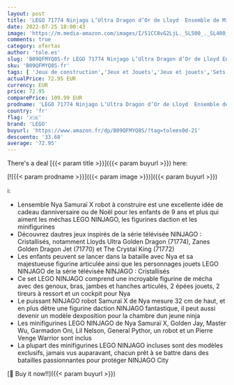 ```yaml
---
layout: post
title: 'LEGO 71774 Ninjago L’Ultra Dragon d’Or de Lloyd  Ensemble de Minifigurines Inédites de Cole  Zane  Kai et Jay Doré  avec Figurine de Dragon'
date: 2022-07-25 18:00:43
image: 'https://m.media-amazon.com/images/I/51CC8vG2LjL._SL500_._SL400_.jpg'
comments: true
category: ofertas
author: 'tole.es'
slug: 'B09QFMYQ8S-fr LEGO 71774 Ninjago L’Ultra Dragon d’Or de Lloyd Ensemble...'
sku: 'B09QFMYQ8S-fr'
tags: [ 'Jeux de construction','Jeux et Jouets','Jeux et jouets','Sets de jeux de construction','lego','🇫🇷', ]
actualPrice: 72.95 EUR
currency: EUR
price: 72.95
comparePrice: 109.99 EUR
prodname: 'LEGO 71774 Ninjago L’Ultra Dragon d’Or de Lloyd  Ensemble de Minifigurines Inédites de Cole  Zane  Kai et Jay Doré  avec Figurine de Dragon'
country: 'fr'
flag: '🇫🇷'
brand: 'LEGO'
buyurl: 'https://www.amazon.fr/dp/B09QFMYQ8S/?tag=tolees0d-21'
descuento: '33.68'
average: '72.95'
---
```


There's a deal [{{< param title >}}]({{< param buyurl >}})  here:

[![{{< param prodname >}}]({{< param image >}})]({{< param buyurl >}})

ℹ️:

- Lensemble Nya Samuraï X robot à construire est une excellente idée de cadeau danniversaire ou de Noël pour les enfants de 9 ans et plus qui aiment les méchas LEGO NINJAGO, les figurines daction et les minifigurines
- Découvrez dautres jeux inspirés de la série télévisée NINJAGO : Cristallisés, notamment Lloyds Ultra Golden Dragon (71774), Zanes Golden Dragon Jet (71770) et The Crystal King (71772)
- Les enfants peuvent se lancer dans la bataille avec Nya et sa majestueuse figurine articulée ainsi que les personnages jouets LEGO NINJAGO de la série télévisée NINJAGO : Cristallisés
- Ce set LEGO NINJAGO comprend une incroyable figurine de mécha avec des genoux, bras, jambes et hanches articulés, 2 épées jouets, 2 tireurs à ressort et un cockpit pour Nya
- Le puissant NINJAGO robot Samuraï X de Nya mesure 32 cm de haut, et en plus dêtre une figurine daction NINJAGO fantastique, il peut aussi devenir un modèle dexposition pour la chambre dun jeune ninja
- Les minifigurines LEGO NINJAGO de Nya Samuraï X, Golden Jay, Master Wu, Garmadon Oni, Lil Nelson, General Pythor, un robot et un Pierre Venge Warrior sont inclus
- La plupart des minifigurines LEGO NINJAGO incluses sont des modèles exclusifs, jamais vus auparavant, chacun prêt à se battre dans des batailles passionnantes pour protéger NINJAGO City

[🛒 Buy it now!!]({{< param buyurl >}})
